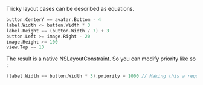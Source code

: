 Tricky layout cases can be described as equations.

```swift
button.CenterY == avatar.Bottom - 4
label.Width <= button.Width * 3
label.Height == (button.Width / 7) + 3
button.Left >= image.Right - 20
image.Height >= 100
view.Top == 10
```

The result is a native NSLayoutConstraint. So you can modify priority like so :

```swift
(label.Width == button.Width * 3).priority = 1000 // Making this a required constraint.
```
